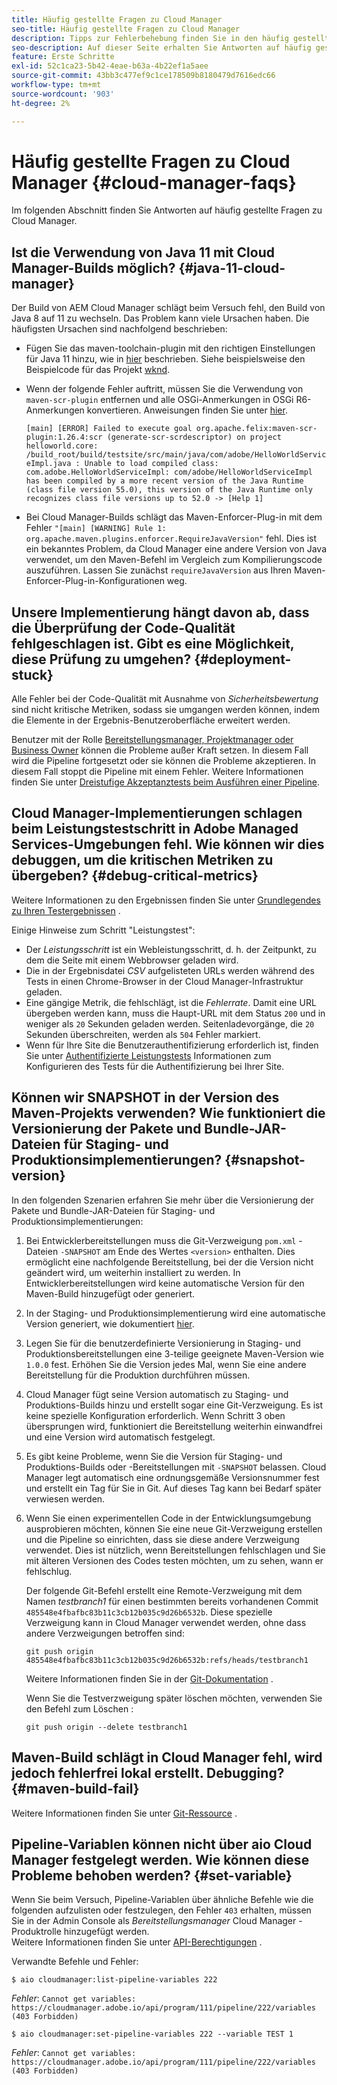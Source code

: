 ```yaml
---
title: Häufig gestellte Fragen zu Cloud Manager
seo-title: Häufig gestellte Fragen zu Cloud Manager
description: Tipps zur Fehlerbehebung finden Sie in den häufig gestellten Fragen zu Cloud Manager .
seo-description: Auf dieser Seite erhalten Sie Antworten auf häufig gestellte Fragen zu Cloud Manager
feature: Erste Schritte
exl-id: 52c1ca23-5b42-4eae-b63a-4b22ef1a5aee
source-git-commit: 43bb3c477ef9c1ce178509b8180479d7616edc66
workflow-type: tm+mt
source-wordcount: '903'
ht-degree: 2%

---
```


# Häufig gestellte Fragen zu Cloud Manager {#cloud-manager-faqs}

Im folgenden Abschnitt finden Sie Antworten auf häufig gestellte Fragen zu Cloud Manager.

## Ist die Verwendung von Java 11 mit Cloud Manager-Builds möglich? {#java-11-cloud-manager}

Der Build von AEM Cloud Manager schlägt beim Versuch fehl, den Build von Java 8 auf 11 zu wechseln. Das Problem kann viele Ursachen haben. Die häufigsten Ursachen sind nachfolgend beschrieben:

* Fügen Sie das maven-toolchain-plugin mit den richtigen Einstellungen für Java 11 hinzu, wie in [hier](https://experienceleague.adobe.com/docs/experience-manager-cloud-manager/using/getting-started/create-application-project/using-the-wizard.html?lang=en#getting-started) beschrieben.  Siehe beispielsweise den Beispielcode für das Projekt [wknd](https://github.com/adobe/aem-guides-wknd/commit/6cb5238cb6b932735dcf91b21b0d835ae3a7fe75).

* Wenn der folgende Fehler auftritt, müssen Sie die Verwendung von `maven-scr-plugin` entfernen und alle OSGi-Anmerkungen in OSGi R6-Anmerkungen konvertieren. Anweisungen finden Sie unter [hier](https://cqdump.wordpress.com/2019/01/03/from-scr-annotations-to-osgi-annotations/).

   `[main] [ERROR] Failed to execute goal org.apache.felix:maven-scr-plugin:1.26.4:scr (generate-scr-scrdescriptor) on project helloworld.core: /build_root/build/testsite/src/main/java/com/adobe/HelloWorldServiceImpl.java : Unable to load compiled class: com.adobe.HelloWorldServiceImpl: com/adobe/HelloWorldServiceImpl has been compiled by a more recent version of the Java Runtime (class file version 55.0), this version of the Java Runtime only recognizes class file versions up to 52.0 -> [Help 1]`

* Bei Cloud Manager-Builds schlägt das Maven-Enforcer-Plug-in mit dem Fehler `"[main] [WARNING] Rule 1: org.apache.maven.plugins.enforcer.RequireJavaVersion"` fehl. Dies ist ein bekanntes Problem, da Cloud Manager eine andere Version von Java verwendet, um den Maven-Befehl im Vergleich zum Kompilierungscode auszuführen. Lassen Sie zunächst `requireJavaVersion` aus Ihren Maven-Enforcer-Plug-in-Konfigurationen weg.

## Unsere Implementierung hängt davon ab, dass die Überprüfung der Code-Qualität fehlgeschlagen ist. Gibt es eine Möglichkeit, diese Prüfung zu umgehen? {#deployment-stuck}

Alle Fehler bei der Code-Qualität mit Ausnahme von *Sicherheitsbewertung* sind nicht kritische Metriken, sodass sie umgangen werden können, indem die Elemente in der Ergebnis-Benutzeroberfläche erweitert werden.

Benutzer mit der Rolle [Bereitstellungsmanager, Projektmanager oder Business Owner](https://experienceleague.adobe.com/docs/experience-manager-cloud-manager/using/requirements/setting-up-users-and-roles.html?lang=en#requirements) können die Probleme außer Kraft setzen. In diesem Fall wird die Pipeline fortgesetzt oder sie können die Probleme akzeptieren. In diesem Fall stoppt die Pipeline mit einem Fehler.  Weitere Informationen finden Sie unter [Dreistufige Akzeptanztests beim Ausführen einer Pipeline](https://experienceleague.adobe.com/docs/experience-manager-cloud-manager/using/how-to-use/understand-your-test-results.html?lang=de#how-to-use).

## Cloud Manager-Implementierungen schlagen beim Leistungstestschritt in Adobe Managed Services-Umgebungen fehl. Wie können wir dies debuggen, um die kritischen Metriken zu übergeben? {#debug-critical-metrics}

Weitere Informationen zu den Ergebnissen finden Sie unter [Grundlegendes zu Ihren Testergebnissen](https://experienceleague.adobe.com/docs/experience-manager-cloud-manager/using/how-to-use/understand-your-test-results.html?lang=en#how-to-use) .

Einige Hinweise zum Schritt &quot;Leistungstest&quot;:

* Der *Leistungsschritt* ist ein Webleistungsschritt, d. h. der Zeitpunkt, zu dem die Seite mit einem Webbrowser geladen wird.
* Die in der Ergebnisdatei *CSV* aufgelisteten URLs werden während des Tests in einen Chrome-Browser in der Cloud Manager-Infrastruktur geladen.
* Eine gängige Metrik, die fehlschlägt, ist die *Fehlerrate*. Damit eine URL übergeben werden kann, muss die Haupt-URL mit dem Status `200` und in weniger als `20` Sekunden geladen werden. Seitenladevorgänge, die `20` Sekunden überschreiten, werden als `504` Fehler markiert.
* Wenn für Ihre Site die Benutzerauthentifizierung erforderlich ist, finden Sie unter [Authentifizierte Leistungstests](https://experienceleague.adobe.com/docs/experience-manager-cloud-manager/using/how-to-use/configuring-pipeline.html?lang=en#how-to-use) Informationen zum Konfigurieren des Tests für die Authentifizierung bei Ihrer Site.

## Können wir SNAPSHOT in der Version des Maven-Projekts verwenden? Wie funktioniert die Versionierung der Pakete und Bundle-JAR-Dateien für Staging- und Produktionsimplementierungen? {#snapshot-version}

In den folgenden Szenarien erfahren Sie mehr über die Versionierung der Pakete und Bundle-JAR-Dateien für Staging- und Produktionsimplementierungen:

1. Bei Entwicklerbereitstellungen muss die Git-Verzweigung `pom.xml` -Dateien `-SNAPSHOT` am Ende des Wertes `<version>` enthalten. Dies ermöglicht eine nachfolgende Bereitstellung, bei der die Version nicht geändert wird, um weiterhin installiert zu werden. In Entwicklerbereitstellungen wird keine automatische Version für den Maven-Build hinzugefügt oder generiert.

1. In der Staging- und Produktionsimplementierung wird eine automatische Version generiert, wie dokumentiert [hier](https://experienceleague.adobe.com/docs/experience-manager-cloud-manager/using/managing-code/activating-maven-project.html?lang=en#managing-code).

1. Legen Sie für die benutzerdefinierte Versionierung in Staging- und Produktionsbereitstellungen eine 3-teilige geeignete Maven-Version wie `1.0.0` fest. Erhöhen Sie die Version jedes Mal, wenn Sie eine andere Bereitstellung für die Produktion durchführen müssen.

1. Cloud Manager fügt seine Version automatisch zu Staging- und Produktions-Builds hinzu und erstellt sogar eine Git-Verzweigung. Es ist keine spezielle Konfiguration erforderlich. Wenn Schritt 3 oben übersprungen wird, funktioniert die Bereitstellung weiterhin einwandfrei und eine Version wird automatisch festgelegt.

1. Es gibt keine Probleme, wenn Sie die Version für Staging- und Produktions-Builds oder -Bereitstellungen mit `-SNAPSHOT` belassen. Cloud Manager legt automatisch eine ordnungsgemäße Versionsnummer fest und erstellt ein Tag für Sie in Git. Auf dieses Tag kann bei Bedarf später verwiesen werden.

1. Wenn Sie einen experimentellen Code in der Entwicklungsumgebung ausprobieren möchten, können Sie eine neue Git-Verzweigung erstellen und die Pipeline so einrichten, dass sie diese andere Verzweigung verwendet. Dies ist nützlich, wenn Bereitstellungen fehlschlagen und Sie mit älteren Versionen des Codes testen möchten, um zu sehen, wann er fehlschlug.

   Der folgende Git-Befehl erstellt eine Remote-Verzweigung mit dem Namen *testbranch1* für einen bestimmten bereits vorhandenen Commit `485548e4fbafbc83b11c3cb12b035c9d26b6532b`.  Diese spezielle Verzweigung kann in Cloud Manager verwendet werden, ohne dass andere Verzweigungen betroffen sind:

   `git push origin 485548e4fbafbc83b11c3cb12b035c9d26b6532b:refs/heads/testbranch1`

   Weitere Informationen finden Sie in der [Git-Dokumentation](https://git-scm.com/book/en/v2/Git-Internals-Git-References) .

   Wenn Sie die Testverzweigung später löschen möchten, verwenden Sie den Befehl zum Löschen :

   `git push origin --delete testbranch1`

## Maven-Build schlägt in Cloud Manager fehl, wird jedoch fehlerfrei lokal erstellt. Debugging? {#maven-build-fail}

Weitere Informationen finden Sie unter [Git-Ressource](https://github.com/cqsupport/cloud-manager/blob/main/cm-build-step-fails.md) .

## Pipeline-Variablen können nicht über aio Cloud Manager festgelegt werden. Wie können diese Probleme behoben werden? {#set-variable}

Wenn Sie beim Versuch, Pipeline-Variablen über ähnliche Befehle wie die folgenden aufzulisten oder festzulegen, den Fehler `403` erhalten, müssen Sie in der Admin Console als *Bereitstellungsmanager* Cloud Manager -Produktrolle hinzugefügt werden.\
Weitere Informationen finden Sie unter [API-Berechtigungen](https://www.adobe.io/apis/experiencecloud/cloud-manager/docs.html#!AdobeDocs/cloudmanager-api-docs/master/permissions.md) .

Verwandte Befehle und Fehler:

`$ aio cloudmanager:list-pipeline-variables 222`

*Fehler*: `Cannot get variables: https://cloudmanager.adobe.io/api/program/111/pipeline/222/variables (403 Forbidden)`

`$ aio cloudmanager:set-pipeline-variables 222 --variable TEST 1`

*Fehler*: `Cannot get variables: https://cloudmanager.adobe.io/api/program/111/pipeline/222/variables (403 Forbidden)`
